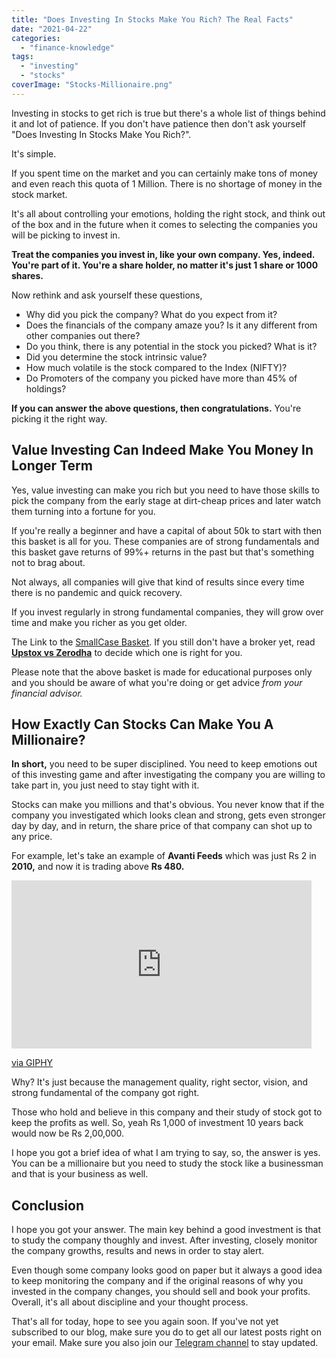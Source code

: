 ```yaml
---
title: "Does Investing In Stocks Make You Rich? The Real Facts"
date: "2021-04-22"
categories: 
  - "finance-knowledge"
tags: 
  - "investing"
  - "stocks"
coverImage: "Stocks-Millionaire.png"
---
```


Investing in stocks to get rich is true but there's a whole list of things behind it and lot of patience. If you don't have patience then don't ask yourself "Does Investing In Stocks Make You Rich?".

It's simple.

If you spent time on the market and you can certainly make tons of money and even reach this quota of 1 Million. There is no shortage of money in the stock market.

It's all about controlling your emotions, holding the right stock, and think out of the box and in the future when it comes to selecting the companies you will be picking to invest in.

**Treat the companies you invest in, like your own company. Yes, indeed. You're part of it. You're a share holder, no matter it's just 1 share or 1000 shares.**

Now rethink and ask yourself these questions,

- Why did you pick the company? What do you expect from it?
- Does the financials of the company amaze you? Is it any different from other companies out there?
- Do you think, there is any potential in the stock you picked? What is it?
- Did you determine the stock intrinsic value?
- How much volatile is the stock compared to the Index (NIFTY)?
- Do Promoters of the company you picked have more than 45% of holdings?

**If you can answer the above questions, then congratulations.** You're picking it the right way.

## Value Investing Can Indeed Make You Money In Longer Term

Yes, value investing can make you rich but you need to have those skills to pick the company from the early stage at dirt-cheap prices and later watch them turning into a fortune for you.

If you're really a beginner and have a capital of about 50k to start with then this basket is all for you. These companies are of strong fundamentals and this basket gave returns of 99%+ returns in the past but that's something not to brag about.

Not always, all companies will give that kind of results since every time there is no pandemic and quick recovery.

If you invest regularly in strong fundamental companies, they will grow over time and make you richer as you get older.

The Link to the [SmallCase Basket](https://link.smallcase.com/vCNdPFuHDfb). If you still don't have a broker yet, read **[Upstox vs Zerodha](https://emadsblog.com/upstox-vs-zerodha-the-stock-broker-battle/)** to decide which one is right for you.

Please note that the above basket is made for educational purposes only and you should be aware of what you're doing or get advice _from your financial advisor._

## How Exactly Can Stocks Can Make You A Millionaire?

**In short,** you need to be super disciplined. You need to keep emotions out of this investing game and after investigating the company you are willing to take part in, you just need to stay tight with it.

Stocks can make you millions and that's obvious. You never know that if the company you investigated which looks clean and strong, gets even stronger day by day, and in return, the share price of that company can shot up to any price.

For example, let's take an example of **Avanti Feeds** which was just Rs 2 in **2010,** and now it is trading above **Rs 480.**

<iframe src="https://giphy.com/embed/AgHBbekqDik0g" width="480" height="269" frameborder="0" class="giphy-embed" allowfullscreen></iframe>

[via GIPHY](https://giphy.com/gifs/nyse-stock-market-stocks-AgHBbekqDik0g)

Why? It's just because the management quality, right sector, vision, and strong fundamental of the company got right.

Those who hold and believe in this company and their study of stock got to keep the profits as well. So, yeah Rs 1,000 of investment 10 years back would now be Rs 2,00,000.

I hope you got a brief idea of what I am trying to say, so, the answer is yes. You can be a millionaire but you need to study the stock like a businessman and that is your business as well.

## Conclusion

I hope you got your answer. The main key behind a good investment is that to study the company thoughly and invest. After investing, closely monitor the company growths, results and news in order to stay alert.

Even though some company looks good on paper but it always a good idea to keep monitoring the company and if the original reasons of why you invested in the company changes, you should sell and book your profits. Overall, it's all about discipline and your thought process.

That's all for today, hope to see you again soon. If you've not yet subscribed to our blog, make sure you do to get all our latest posts right on your email. Make sure you also join our [Telegram channel](https://t.me/stonkanalyst) to stay updated.
